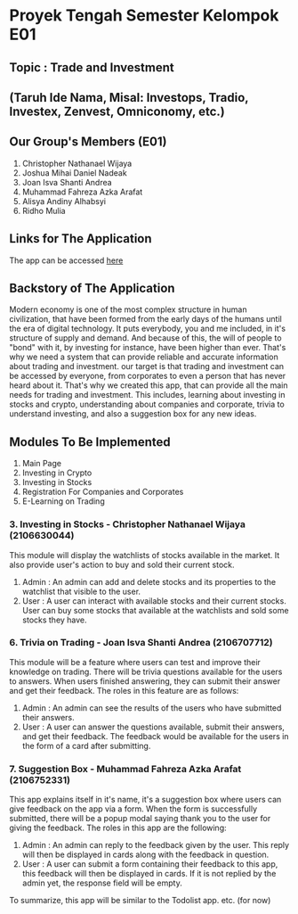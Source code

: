 # Proyek Tengah Semester Kelompok E01

## Topic : Trade and Investment

## (Taruh Ide Nama, Misal: Investops, Tradio, Investex, Zenvest, Omniconomy, etc.)

## Our Group's Members (E01)
1. Christopher Nathanael Wijaya
2. Joshua Mihai Daniel Nadeak
3. Joan Isva Shanti Andrea
4. Muhammad Fahreza Azka Arafat
5. Alisya Andiny Alhabsyi
6. Ridho Mulia

## Links for The Application
The app can be accessed [here](https://projecttengahsemesterpbpe01.herokuapp.com/)

## Backstory of The Application
Modern economy is one of the most complex structure in human civilization, that have been formed from the early days of the humans until the era of digital technology. It puts everybody, you and me included, in it's structure of supply and demand. And because of this, the will of people to "bond" with it, by investing for instance, have been higher than ever. That's why we need a system that can provide reliable and accurate information about trading and investment. our target is that trading and investment can be accessed by everyone, from corporates to even a person that has never heard about it. That's why we created this app, that can provide all the main needs for trading and investment. This includes, learning about investing in stocks and crypto, understanding about companies and corporate, trivia to understand investing, and also a suggestion box for any new ideas. 

## Modules To Be Implemented
1. Main Page
2. Investing in Crypto
3. Investing in Stocks
4. Registration For Companies and Corporates
5. E-Learning on Trading

### 3. Investing in Stocks - Christopher Nathanael Wijaya (2106630044)
This module will display the watchlists of stocks available in the market. It also provide user's action to buy and sold their current stock. 
1. Admin : An admin can add and delete stocks and its properties to the watchlist that visible to the user.
2. User : A user can interact with available stocks and their current stocks. User can buy some stocks that available at the watchlists and sold some stocks they have.

### 6. Trivia on Trading - Joan Isva Shanti Andrea (2106707712)
This module will be a feature where users can test and improve their knowledge on trading. There will be trivia questions available for the users to answers. When users finished answering, they can submit their answer and get their feedback. The roles in this feature are as follows:
1. Admin : An admin can see the results of the users who have submitted their answers.
2. User : A user can answer the questions available, submit their answers, and get their feedback. The feedback would be available for the users in the form of a card after submitting. 
 
### 7. Suggestion Box - Muhammad Fahreza Azka Arafat (2106752331)
This app explains itself in it's name, it's a suggestion box where users can give feedback on the app via a form. When the form is successfully submitted, there will be a popup modal saying thank you to the user for giving the feedback. The roles in this app are the following:

1. Admin : An admin can reply to the feedback given by the user. This reply will then be displayed in cards along with the feedback in question.
2. User : A user can submit a form containing their feedback to this app, this feedback will then be displayed in cards. If it is not replied by the admin yet, the response field will be empty.

To summarize, this app will be similar to the Todolist app.
etc. (for now)
